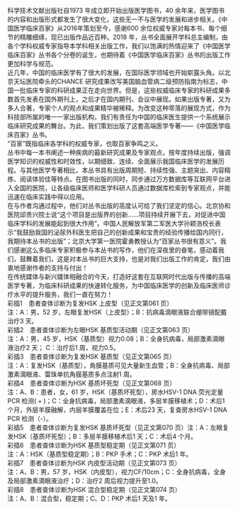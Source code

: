 科学技术文献出版社自1973 年成立即开始出版医学图书，40 余年来，医学图书的内容和出版形式都发生了很大变化，这些无一不与医学的发展和进步相关。《中国医学临床百家》从2016年策划至今，感谢600 余位权威专家对每本书、每个细节的精雕细琢，现已出版作品近百种。2018 年，丛书全面展开学科总主编制，由各个学科权威专家指导本学科相关出版工作，我们以饱满的热情迎来了《中国医学临床百家》丛书各个分卷的诞生，也期待着《中国医学临床百家》丛书的出版工作更加科学与规范。  
近几年，中国的临床医学有了很大的发展，在国际医学领域也开始崭露头角。以北京天坛医院牵头的CHANCE 研究成果改写美国脑血管病二级预防指南为标志，中国一批临床专家的科研成果正在走向世界。但是，这些权威临床专家的科研成果多数首先发表在国外期刊上，之后才在国内期刊、会议中展现。如果出版专著，又为多人合著，专家个人的观点和成果精华被稀释。为改变这种零落的展现方式，作为科技部所属的唯一一家出版机构，我们有责任为中国的临床医生提供一个系统展示临床研究成果的舞台。为此，我们策划出版了这套高端医学专著——《中国医学临床百家》丛书。  
“百家”既指临床各学科的权威专家，也取百家争鸣之义。  
丛书中每一本书阐述一种疾病的最新研究成果及专家观点，按年度持续出版，强调医学知识的权威性和时效性，以期细致、连续、全面展示我国临床医学的发展历程。与其他医学专著相比，本丛书具有出版周期短、持续性强、主题突出、内容精练、阅读体验佳等特点。在图书出版的同时，同步通过万方数据库等互联网平台进入全国的医院，让各级临床医师和医学科研人员通过数据库检索到专家观点，并能迅速在临床实践中得以应用。  
在与作者沟通过程中，他们对丛书出版的高度认可给了我们坚定的信心。北京协和医院邱贵兴院士说“这个项目是出版界的创新……项目持续开展下去，对促进中国临床学科的发展能起到很大作用”。中国人民解放军第二军医大学孙颖浩校长表示“我鼓励我国的泌尿外科医生把自己的创新成果和宝贵的经验传播给国内同行，我期待本丛书的出版”；北京大学第一医院霍勇教授认为“百家丛书很有意义”。我们感谢这么多临床专家积极参与本丛书的写作，他们在深夜里的奋笔，感动着我们，鼓舞着我们，这是对本丛书的巨大支持，也是对我们出版工作的肯定，我们由衷地感谢作者的支持与付出！  
在传统媒体与新兴媒体相融合的今天，打造好这套在互联网时代出版与传播的高端医学专著，为临床科研成果的快速转化服务，为中国临床医学的创新及临床医师诊疗水平的提升服务，我们一直在努力！  
彩插1　患者查体诊断为复发HSK 上皮型（见正文第061 页）  
注：A：男，52 岁，左眼复发HSK（上皮型）；B：抗病毒滴眼液联合绷带镜配戴治疗3 天。  
彩插2　患者查体诊断为左眼HSK 基质型活动期（见正文第063 页）  
注：A：男，45 岁，HSK（基质型）视力0.08；B：全身抗病毒，局部激素滴眼液治疗2 天； C：治疗后1 周，视力0.5。  
彩插3　患者查体诊断为复发HSK 基质型（见正文第065 页）  
注：A：复发HSK（基质型），角膜基质可见大量新生血管；B：全身抗病毒、局部激素滴眼液、雷珠单抗角膜基质多点注射1 周。  
彩插4　患者查体诊断为HSK 基质坏死型（见正文第068 页）  
注：A、B：患者，女，61 岁，HSK（基质坏死型），房水HSV-1 DNA 荧光定量PCR 检测$\big(+\big)$；C：全身抗病毒，局部激素滴眼液，多层羊膜移植术；D：术后1 个月，外层羊膜融解，内层羊膜覆盖在位；E：术后23 天，复查房水HSV-1 DNA PCR 检测（-）。  
彩插5　患者查体诊断为复发HSK 基质坏死型（见正文第070 页）注：A：左眼复发HSK（基质坏死型）；B：多层羊膜移植术后1 天；C：术后4 个月。  
彩插6　患者查体诊断为HSK 基质型稳定期（见正文第071 页）  
注：A：HSK（基质型稳定期）；B：PKP 手术；C：PKP 术后1 年。  
彩插7　患者查体诊断为HSK 内皮型活动期（见正文第073 页）  
注：A、B：男，57 岁，HSK（内皮型），视力$\mathrm{CF}/10\mathrm{cm}$；C：全身抗病毒，全身及局部激素滴眼液治疗；D：治疗2 周后视力提升至1.0。  
彩插8　患者查体诊断为HSK 混合型稳定期（见正文第074 页）  
注：A、B：混合型，稳定期；C、D：PKP 术后1 天及1 年。  